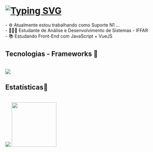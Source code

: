 
<h1 align="start">
<a href="https://git.io/typing-svg"><img src="https://readme-typing-svg.herokuapp.com?font=ubuntu&size=25&duration=4500&pause=800&color=F7F7F7&width=435&lines=Ol%C3%A1%2C+eu+sou+o+Gabriel%F0%9F%91%8B%F0%9F%8F%BB;Desenvolvedor+Front-End" alt="Typing SVG" /></a>
</h1>

<div  align="start" >
- ⚙️ Atualmente estou trabalhando como Suporte N1 ...
  <br>
- 👨🏻‍🎓 Estudante de Análise e Desenvolvimento de Sistemas - IFFAR
    <br>
- 📚 Estudando Front-End com JavaScript + VueJS
</div>

<div>
<h2 align="start" >Tecnologias - Frameworks 🚀</h2>
 <br> 
</div>

<div align="start" >
  <img src="https://skillicons.dev/icons?i=html,css,javascript,nodejs,express,mongo,mysql,vscode,github,git,obsidian,ubuntu," />
</div>

<h2 align="start" >Estatísticas👾</h2>
<br>
<div align="start" >
  <picture>
  <source
    srcset="https://github-readme-stats.vercel.app/api?username=bielcount&show_icons=true&theme=dracula"
    media="(prefers-color-scheme: dark)"
  />
  <source
    srcset="https://github-readme-stats.vercel.app/api?username=bielcount&show_icons=true"
    media="(prefers-color-scheme: light), (prefers-color-scheme: no-preference)"
  />
  <img src="https://github-readme-stats.vercel.app/api?username=bielcount&show_icons=true" />
</picture>
<a href="https://github.com/bielcount">
<img height="140em" src="https://github-readme-stats.vercel.app/api/top-langs/?username=bielcount&layout=compact&langs_count=7&theme=dracula"/>
</div>
<br>



